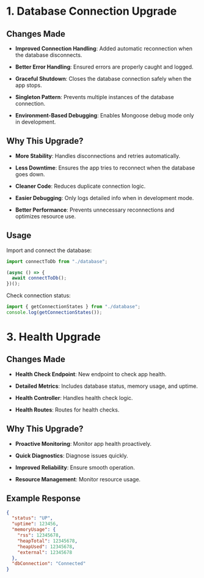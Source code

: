 # 1. Database Connection Upgrade

## Changes Made

- **Improved Connection Handling**: Added automatic reconnection when the database disconnects.

- **Better Error Handling**: Ensured errors are properly caught and logged.

- **Graceful Shutdown**: Closes the database connection safely when the app stops.

- **Singleton Pattern**: Prevents multiple instances of the database connection.

- **Environment-Based Debugging**: Enables Mongoose debug mode only in development.

## Why This Upgrade?

- **More Stability**: Handles disconnections and retries automatically.

- **Less Downtime**: Ensures the app tries to reconnect when the database goes down.

- **Cleaner Code**: Reduces duplicate connection logic.

- **Easier Debugging**: Only logs detailed info when in development mode.

- **Better Performance**: Prevents unnecessary reconnections and optimizes resource use.

## Usage

Import and connect the database:

```javascript
import connectToDb from "./database";

(async () => {
  await connectToDb();
})();
```

Check connection status:

```javascript
import { getConnectionStates } from "./database";
console.log(getConnectionStates());
```

# 3. Health Upgrade

## Changes Made

- **Health Check Endpoint**: New endpoint to check app health.
- **Detailed Metrics**: Includes database status, memory usage, and uptime.

- **Health Controller**: Handles health check logic.

- **Health Routes**: Routes for health checks.

## Why This Upgrade?

- **Proactive Monitoring**: Monitor app health proactively.

- **Quick Diagnostics**: Diagnose issues quickly.

- **Improved Reliability**: Ensure smooth operation.

- **Resource Management**: Monitor resource usage.

## Example Response

```json
{
  "status": "UP",
  "uptime": 123456,
  "memoryUsage": {
    "rss": 12345678,
    "heapTotal": 12345678,
    "heapUsed": 12345678,
    "external": 12345678
  },
  "dbConnection": "Connected"
}
```
